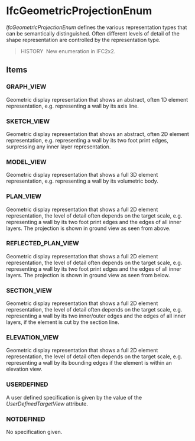 # IfcGeometricProjectionEnum

_IfcGeometricProjectionEnum_ defines the various representation types that can be semantically distinguished. Often different levels of detail of the shape representation are controlled by the representation type.

> HISTORY&nbsp; New enumeration in IFC2x2.

## Items

### GRAPH_VIEW
Geometric display representation that shows an abstract, often 1D element representation, e.g. representing a wall by its axis line.

### SKETCH_VIEW
Geometric display representation that shows an abstract, often 2D element representation, e.g. representing a wall by its two foot print edges, surpressing any inner layer representation.

### MODEL_VIEW
Geometric display representation that shows a full 3D element representation, e.g. representing a wall by its volumetric body.

### PLAN_VIEW
Geometric display representation that shows a full 2D element representation, the level of detail often depends on the target scale, e.g. representing a wall by its two foot print edges and the edges of all inner layers. The projection is shown in ground view as seen from above.

### REFLECTED_PLAN_VIEW
Geometric display representation that shows a full 2D element representation, the level of detail often depends on the target scale, e.g. representing a wall by its two foot print edges and the edges of all inner layers. The projection is shown in ground view as seen from below.

### SECTION_VIEW
Geometric display representation that shows a full 2D element representation, the level of detail often depends on the target scale, e.g. representing a wall by its two inner/outer edges and the edges of all inner layers, if the element is cut by the section line.

### ELEVATION_VIEW
Geometric display representation that shows a full 2D element representation, the level of detail often depends on the target scale, e.g. representing a wall by its bounding edges if the element is within an elevation view.

### USERDEFINED
A user defined specification is given by the value of the _UserDefinedTargetView_ attribute.

### NOTDEFINED
No specification given.
